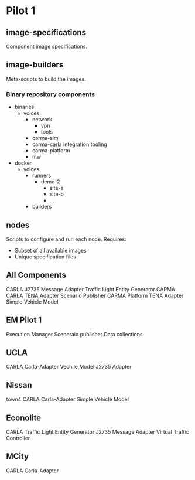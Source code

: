 # Pilot 1

## image-specifications

Component image specifications.

## image-builders

Meta-scripts to build the images.

### Binary repository components

- binaries
  - voices
    - network
      - vpn
      - tools
    - carma-sim
    - carma-carla integration tooling
    - carma-platform
    - mw
- docker
  - voices
    - runners
      - demo-2
        - site-a
        - site-b
        - ...
    - builders

## nodes

Scripts to configure and run each node. Requires:
- Subset of all available images
- Unique specification files





## All Components

CARLA
J2735 Message Adapter
Traffic Light Entity Generator
CARMA
CARLA TENA Adapter
Scenario Publisher
CARMA Platform TENA Adapter
Simple Vehicle Model

## EM Pilot 1

Execution Manager
Sceneraio publisher
Data collections

## UCLA

CARLA
Carla-Adapter
Vechile Model
J2735 Adapter

## Nissan
town4
CARLA
Carla-Adapter
Simple Vehicle Model

## Econolite

CARLA
Traffic Light Entity Generator
J2735 Message Adapter
Virtual Traffic Controller

## MCity

CARLA
Carla-Adapter
